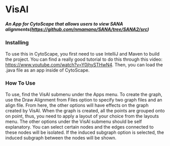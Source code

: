 # VisAl
##### An App for CytoScape that allows users to view SANA alignments(https://github.com/nmamano/SANA/tree/SANA2/src)

### Installing
To use this in CytoScape, you first need to use IntelliJ and Maven to build the project. You can find a really good tutorial to do this through this video: https://www.youtube.com/watch?v=Y0jhySTHwN4. Then, you can load the .java file as an app inside of CytoScape. 

### How To Use
To use, find the VisAl submenu under the Apps menu. To create the graph, use the Draw Alignment from Files option to specify two graph files and an align file. From here, the other options will have effects on the graph created by VisAl. When the graph is created, all the points are grouped onto on point, thus, you need to apply a layout of your choice from the layouts menu. The other options under the VisAl submenu should be self explanatory. You can select certain nodes and the edges connected to these nodes will be isolated. If the induced subgraph option is selected, the induced subgraph between the nodes will be shown.
